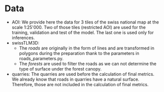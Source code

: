 # Data
- AOI: We provide here the data for 3 tiles of the swiss national map at the scale 1:25'000. Two of those tiles (restricted AOI) are used for the training, validation and test of the model. The last one is used only for inferences.
- swissTLM3D:
	- The *roads* are originally in the form of lines and are transformed in polygons during the preparation thank to the parameters in roads_parameters.py.
	- The *forests* are used to filter the roads as we can not determine the type of surface under the forest canopy.
- quarries: The quarries are used before the calculation of final metrics. We already know that roads in quarries have a natural surface. Therefore, those are not included in the calculation of final metrics.